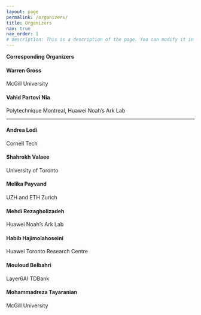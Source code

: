 ```yaml
---
layout: page
permalink: /organizers/
title: Organizers
nav: true
nav_order: 1
# description: This is a description of the page. You can modify it in 'pages/_cv.md'. You can also change or remove the top pdf download button.
---
```

**Corresponding Organizers**
#### Warren Gross
McGill University

#### Vahid Partovi Nia
Polytechnique Montreal, Huawei Noah’s Ark Lab

--------------
#### Andrea Lodi
Cornell Tech

#### Shahrokh Valaee
University of Toronto

#### Melika Payvand
UZH and ETH Zurich

#### Mehdi Rezagholizadeh
Huawei Noah’s Ark Lab

#### Habib Hajimolahoseini
Huawei Toronto Research Centre

#### Mouloud Belbahri
Layer6AI TDBank

#### Mohammadreza Tayaranian
McGill University
